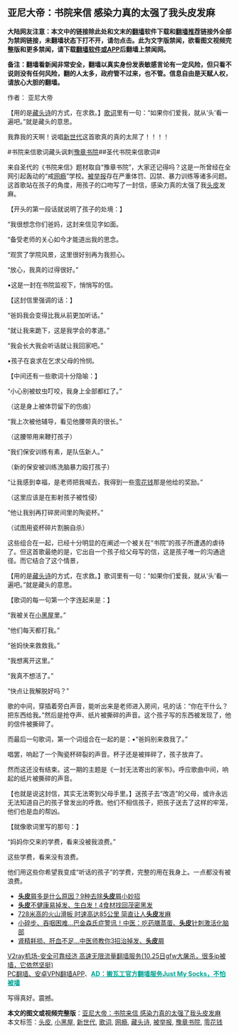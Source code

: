  <h2>亚尼大帝：书院来信 感染力真的太强了我头皮发麻</h2> <p class="notice"><b>大陆网友注意：本文中的链接除此处和文末的<a href="https://github.com/bannedbook/fanqiang" >翻墙</a>软件下载和<a href="https://github.com/killgcd/justmysocks/blob/master/README.md">翻墙推荐</a>链接外全部为禁网链接，未翻墙状态下打不开，请勿点击。此为文字版禁闻，欲看图文视频完整版和更多禁闻，请下载<a href="https://github.com/bannedbook/fanqiang">翻墙软件或APP</a>后翻墙上禁闻网。</p><p>备注：翻墙看新闻非常安全，翻墙以真实身份发表敏感言论有一定风险，但只看不说则没有任何风险，翻的人太多，政府管不过来，也不管。信息自由是天赋人权，请放心大胆的翻墙。</b></p>  <div class="entry"> <p>作者： 亚尼大帝</p> <p id="summary">【用的是<span class='wp_keywordlink'><a href="https://www.bannedbook.org/forum5/topic712.html" title="李淳风藏头诗" target="_blank">藏头诗</a></span>的方式，在求救。】<a href="https://www.bannedbook.org/bnews/tag/%E6%AD%8C%E8%AF%8D/" class="st_tag internal_tag" rel="tag" title="标签 歌词 下的日志">歌词</a>里有一句：“如果你们爱我，就从‘头’看一遍吧。”就是藏头的意思。</p> <p>我靠我的天啊！说唱<a href="https://www.bannedbook.org/bnews/tag/%E6%96%B0%E4%B8%96%E4%BB%A3/" class="st_tag internal_tag" rel="tag" title="标签 新世代 下的日志">新世代</a>这首歌真的真的太屌了！！！！</p> <p>#书院来信歌词藏头讽刺<a href="https://www.bannedbook.org/bnews/tag/%E8%B1%AB%E7%AB%A0%E4%B9%A6%E9%99%A2/" class="st_tag internal_tag" rel="tag" title="标签 豫章书院 下的日志">豫章书院</a>##圣代书院来信歌词#</p> <p>来自圣代的《书院来信》题材取自“豫章书院”，大家还记得吗？这是一所曾经在全网引起轰动的“戒<a href="https://www.bannedbook.org/bnews/tag/%e7%bd%91%e7%98%be/" class="st_tag internal_tag" rel="tag" title="标签 网瘾 下的日志">网瘾</a>”学校。<a href="https://www.bannedbook.org/bnews/tag/%E8%A2%AB%E4%B8%BE%E6%8A%A5/" class="st_tag internal_tag" rel="tag" title="标签 被举报 下的日志">被举报</a>存在严重体罚、囚禁、暴力训练等诸多问题。这首歌站在孩子的角度，用孩子的口吻写了一封信，感染力真的太强了我<a href="https://www.bannedbook.org/bnews/tag/%E5%A4%B4%E7%9A%AE/" class="st_tag internal_tag" rel="tag" title="标签 头皮 下的日志">头皮</a>发麻。</p> <p>【开头的第一段话就说明了孩子的处境：】</p> <p>“我很想念你们爸妈，这封来信见字如面。</p> <p>“备受老师的关心如今才能道出我的思念。</p> <p>“观赏了学院风景，这里很好别再为我担心。</p> <p>“放心，我真的过得很好。”</p> <p>▪️这是一封在书院监视下，悄悄写的信。</p>  <p>【这封信里强调的话：】</p> <p>“爸妈我会变得比我从前更加听话。”</p> <p>“就让我来跪下，这是我学会的孝道。”</p> <p>“我会长大我会听话就让我回家吧。”</p> <p>▪️孩子在哀求在乞求父母的怜悯。</p> <p>【中间还有一些歌词十分隐喻：】</p> <p>“小心别被蚊虫叮咬，我身上全部都红了。”</p> <p>（这是身上被体罚留下的伤痕）</p> <p>“我上次被他辅导，看见他腰带真的很长。”</p> <p>（这腰带用来鞭打孩子）</p> <p>“我们保安训练有素，是队伍新人。”</p>  <p>（新的保安被训练洗脑暴力殴打孩子）</p> <p>“让我感到幸福，是老师把我喊去，我得到一些<a href="https://www.bannedbook.org/bnews/tag/%e9%9b%b6%e8%8a%b1%e9%92%b1/" class="st_tag internal_tag" rel="tag" title="标签 零花钱 下的日志">零花钱</a>那是他给的奖励。”</p> <p>（这里应该是在影射孩子被性侵）</p> <p>“他让我别再打碎房间里的陶瓷杯。”</p> <p>（试图用瓷杯碎片割腕自杀）</p> <p>这些组合在一起，已经十分明显的在阐述一个被关在“书院”的孩子所遭遇的虐待了。但这首歌最绝的是，它出自一个孩子给父母写的信，这是孩子唯一的沟通途径。而它结合了这个情景，</p> <p>【用的是<a href="https://www.bannedbook.org/bnews/tag/%E8%97%8F%E5%A4%B4%E8%AF%97/" class="st_tag internal_tag" rel="tag" title="标签 藏头诗 下的日志">藏头诗</a>的方式，在求救。】歌词里有一句：“如果你们爱我，就从‘头’看一遍吧。”就是藏头的意思。</p> <p>【歌词的每一句第一个字连起来是：】</p> <p>“我被关在<a href="https://www.bannedbook.org/bnews/tag/%e5%b0%8f%e9%bb%91%e5%b1%8b/" class="st_tag internal_tag" rel="tag" title="标签 小黑屋 下的日志">小黑屋</a>里。”</p> <p>“他们每天都打我。”</p> <p>“爸妈快来救救我。”</p>  <p>“我想离开这里。”</p> <p>“我真不想活了。”</p> <p>“快点让我解脱好吗？”</p> <p>歌的中间，穿插着旁白声音，能听出来是老师进入房间，吼的话：“你在干什么？把东西给我。”然后是抢夺声、纸片被撕碎的声音。这个孩子写的东西被发现了，他的信件被撕碎了。</p> <p>而最后一句歌词，第一个词组合在一起的是：▪️“爸妈别来救我了。”</p> <p>唱罢，响起了一个陶瓷杯碎裂的声音。杯子还是被摔碎了，孩子放弃了。</p> <p>然而这还没有结束。这一期的主题是《一封无法寄出的家书》。呼应歌曲中间，响起的纸片被撕碎的声音。</p> <p>【也就是说这封信，其实无法寄到父母手里。】送孩子去“改造”的父母，或许永远无法知道自己的孩子曾发出的呼救。他们不相信孩子，把孩子送去了这样的牢笼，他们也是血的帮凶。</p> <p>【就像歌词里写的那句：】</p> <p>“妈妈你交来的学费，看来没被我浪费。”</p> <p>这些学费，看来没有浪费。</p>  <p>他们用这些你希望我变成“听话的孩子”的学费，完整的用在我身上。一点都没有被浪费。</p> <ul class='op-related-articles' title='相关阅读'> <li><a href='https://www.bannedbook.org/bnews/health/20201025/1420010.html' target='_blank'><b>头皮</b>屑多是什么原因？9种去除<b>头皮</b>屑小妙招</a></li> <li><a href='https://www.bannedbook.org/bnews/health/20201022/1418144.html' target='_blank'><b>头皮</b>不健康易掉发、生白发！4食材找回茂密黑发</a></li> <li><a href='https://www.bannedbook.org/bnews/funmedia/20201009/1410681.html' target='_blank'>728米高的火山滑板 时速高达85公里 简直让人<b>头皮</b>发麻</a></li> <li><a href='https://www.bannedbook.org/bnews/health/20201004/1407965.html' target='_blank'>小碎步、吞咽困难…巴金森氏症警讯！中医：吃药膳蒸蛋、<b>头皮</b>针刺激活化脑部</a></li> <li><a href='https://www.bannedbook.org/bnews/health/20200903/1390194.html' target='_blank'>肾精耗损、肝血不足…中医师教你3招治掉发、<b>头皮</b>屑</a></li> </ul> <p class="texttj"> <a href="https://www.bannedbook.org/forum23/topic22702.html" target="_blank">V2ray机场-安全可靠经济 高速无限流量翻墙服务(10.25日gfw大屠杀，很多ip被墙，它依然坚挺)</a><br/> <a href="https://github.com/bannedbook/fanqiang/wiki/%E7%A6%81%E9%97%BB%E7%BD%91%E5%AE%89%E5%8D%93%E7%BF%BB%E5%A2%99%E6%96%B0%E9%97%BBAPP" target="_blank">PC翻墙、安卓VPN翻墙APP</a>、<span onclick="window.open('https://github.com/killgcd/justmysocks/blob/master/README.md')" style="font-weight:bold;color:#00A191;cursor:pointer;text-decoration:underline;outline:none">AD：搬瓦工官方翻墙服务Just My Socks，不怕被墙</span></p><p>写得真好。震撼。</p><a name='sharetosocial'></a>       <div><b>本文的图文或视频完整版</b>：<a href='https://www.bannedbook.org/bnews/comments/20201028/1421546.html'>亚尼大帝：书院来信 感染力真的太强了我头皮发麻</a></div>  </div><!--END ENTRY--> <div class="postfooter"> <div>本文标签：<a href="https://www.bannedbook.org/bnews/tag/%E5%A4%B4%E7%9A%AE/" rel="tag">头皮</a>, <a href="https://www.bannedbook.org/bnews/tag/%e5%b0%8f%e9%bb%91%e5%b1%8b/" rel="tag">小黑屋</a>, <a href="https://www.bannedbook.org/bnews/tag/%E6%96%B0%E4%B8%96%E4%BB%A3/" rel="tag">新世代</a>, <a href="https://www.bannedbook.org/bnews/tag/%E6%AD%8C%E8%AF%8D/" rel="tag">歌词</a>, <a href="https://www.bannedbook.org/bnews/tag/%e7%bd%91%e7%98%be/" rel="tag">网瘾</a>, <a href="https://www.bannedbook.org/bnews/tag/%E8%97%8F%E5%A4%B4%E8%AF%97/" rel="tag">藏头诗</a>, <a href="https://www.bannedbook.org/bnews/tag/%E8%A2%AB%E4%B8%BE%E6%8A%A5/" rel="tag">被举报</a>, <a href="https://www.bannedbook.org/bnews/tag/%E8%B1%AB%E7%AB%A0%E4%B9%A6%E9%99%A2/" rel="tag">豫章书院</a>, <a href="https://www.bannedbook.org/bnews/tag/%e9%9b%b6%e8%8a%b1%e9%92%b1/" rel="tag">零花钱</a></div>  </div><!--END POSTFOOTER--> 